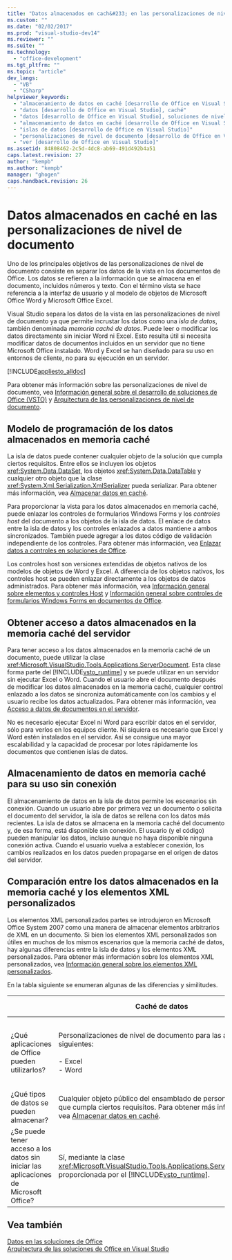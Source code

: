 ```yaml
---
title: "Datos almacenados en cach&#233; en las personalizaciones de nivel de documento"
ms.custom: ""
ms.date: "02/02/2017"
ms.prod: "visual-studio-dev14"
ms.reviewer: ""
ms.suite: ""
ms.technology: 
  - "office-development"
ms.tgt_pltfrm: ""
ms.topic: "article"
dev_langs: 
  - "VB"
  - "CSharp"
helpviewer_keywords: 
  - "almacenamiento de datos en caché [desarrollo de Office en Visual Studio], acerca del almacenamiento de datos en caché"
  - "datos [desarrollo de Office en Visual Studio], caché"
  - "datos [desarrollo de Office en Visual Studio], soluciones de nivel de documento"
  - "almacenamiento de datos en caché [desarrollo de Office en Visual Studio], acerca del almacenamiento de datos en caché"
  - "islas de datos [desarrollo de Office en Visual Studio]"
  - "personalizaciones de nivel de documento [desarrollo de Office en Visual Studio], modelo de datos"
  - "ver [desarrollo de Office en Visual Studio]"
ms.assetid: 84808462-2c5d-4dc8-ab69-491d492b4a51
caps.latest.revision: 27
author: "kempb"
ms.author: "kempb"
manager: "ghogen"
caps.handback.revision: 26
---
```

# Datos almacenados en cach&#233; en las personalizaciones de nivel de documento
  Uno de los principales objetivos de las personalizaciones de nivel de documento consiste en separar los datos de la vista en los documentos de Office.  Los datos se refieren a la información que se almacena en el documento, incluidos números y texto.  Con el término vista se hace referencia a la interfaz de usuario y al modelo de objetos de Microsoft Office Word y Microsoft Office Excel.  
  
 Visual Studio separa los datos de la vista en las personalizaciones de nivel de documento ya que permite incrustar los datos como una *isla de datos*, también denominada *memoria caché de datos*.  Puede leer o modificar los datos directamente sin iniciar Word ni Excel.  Esto resulta útil si necesita modificar datos de documentos incluidos en un servidor que no tiene Microsoft Office instalado.  Word y Excel se han diseñado para su uso en entornos de cliente, no para su ejecución en un servidor.  
  
 [!INCLUDE[appliesto_alldoc](../vsto/includes/appliesto-alldoc-md.md)]  
  
 Para obtener más información sobre las personalizaciones de nivel de documento, vea [Información general sobre el desarrollo de soluciones de Office &#40;VSTO&#41;](../vsto/office-solutions-development-overview-vsto.md) y [Arquitectura de las personalizaciones de nivel de documento](../vsto/architecture-of-document-level-customizations.md).  
  
## Modelo de programación de los datos almacenados en memoria caché  
 La isla de datos puede contener cualquier objeto de la solución que cumpla ciertos requisitos.  Entre ellos se incluyen los objetos <xref:System.Data.DataSet>, los objetos <xref:System.Data.DataTable> y cualquier otro objeto que la clase <xref:System.Xml.Serialization.XmlSerializer> pueda serializar.  Para obtener más información, vea [Almacenar datos en caché](../vsto/caching-data.md).  
  
 Para proporcionar la vista para los datos almacenados en memoria caché, puede enlazar los controles de formularios Windows Forms y los *controles host* del documento a los objetos de la isla de datos.  El enlace de datos entre la isla de datos y los controles enlazados a datos mantiene a ambos sincronizados.  También puede agregar a los datos código de validación independiente de los controles.  Para obtener más información, vea [Enlazar datos a controles en soluciones de Office](../vsto/binding-data-to-controls-in-office-solutions.md).  
  
 Los controles host son versiones extendidas de objetos nativos de los modelos de objetos de Word y Excel.  A diferencia de los objetos nativos, los controles host se pueden enlazar directamente a los objetos de datos administrados.  Para obtener más información, vea [Información general sobre elementos y controles Host](../vsto/host-items-and-host-controls-overview.md) y [Información general sobre controles de formularios Windows Forms en documentos de Office](../vsto/windows-forms-controls-on-office-documents-overview.md).  
  
## Obtener acceso a datos almacenados en la memoria caché del servidor  
 Para tener acceso a los datos almacenados en la memoria caché de un documento, puede utilizar la clase <xref:Microsoft.VisualStudio.Tools.Applications.ServerDocument>.  Esta clase forma parte del [!INCLUDE[vsto_runtime](../vsto/includes/vsto-runtime-md.md)] y se puede utilizar en un servidor sin ejecutar Excel o Word.  Cuando el usuario abre el documento después de modificar los datos almacenados en la memoria caché, cualquier control enlazado a los datos se sincroniza automáticamente con los cambios y el usuario recibe los datos actualizados.  Para obtener más información, vea [Acceso a datos de documentos en el servidor](../vsto/accessing-data-in-documents-on-the-server.md).  
  
 No es necesario ejecutar Excel ni Word para escribir datos en el servidor, sólo para verlos en los equipos cliente.  Ni siquiera es necesario que Excel y Word estén instalados en el servidor.  Así se consigue una mayor escalabilidad y la capacidad de procesar por lotes rápidamente los documentos que contienen islas de datos.  
  
## Almacenamiento de datos en memoria caché para su uso sin conexión  
 El almacenamiento de datos en la isla de datos permite los escenarios sin conexión.  Cuando un usuario abre por primera vez un documento o solicita el documento del servidor, la isla de datos se rellena con los datos más recientes.  La isla de datos se almacena en la memoria caché del documento y, de esa forma, está disponible sin conexión.  El usuario \(y el código\) pueden manipular los datos, incluso aunque no haya disponible ninguna conexión activa.  Cuando el usuario vuelva a establecer conexión, los cambios realizados en los datos pueden propagarse en el origen de datos del servidor.  
  
## Comparación entre los datos almacenados en la memoria caché y los elementos XML personalizados  
 Los elementos XML personalizados partes se introdujeron en Microsoft Office System 2007 como una manera de almacenar elementos arbitrarios de XML en un documento.  Si bien los elementos XML personalizados son útiles en muchos de los mismos escenarios que la memoria caché de datos, hay algunas diferencias entre la isla de datos y los elementos XML personalizados.  Para obtener más información sobre los elementos XML personalizados, vea [Información general sobre los elementos XML personalizados](../vsto/custom-xml-parts-overview.md).  
  
 En la tabla siguiente se enumeran algunas de las diferencias y similitudes.  
  
||Caché de datos|Elementos XML personalizados|  
|-|--------------------|----------------------------------|  
|¿Qué aplicaciones de Office pueden utilizarlos?|Personalizaciones de nivel de documento para las aplicaciones siguientes:<br /><br /> -   Excel<br />-   Word|Soluciones de nivel de documento y de nivel de aplicación para las aplicaciones siguientes:<br /><br /> -   Excel<br />-   PowerPoint<br />-   Word|  
|¿Qué tipos de datos se pueden almacenar?|Cualquier objeto público del ensamblado de personalización que cumpla ciertos requisitos.  Para obtener más información, vea [Almacenar datos en caché](../vsto/caching-data.md).|Cualquier dato XML.|  
|¿Se puede tener acceso a los datos sin iniciar las aplicaciones de Microsoft Office?|Sí, mediante la clase <xref:Microsoft.VisualStudio.Tools.Applications.ServerDocument> proporcionada por el [!INCLUDE[vsto_runtime](../vsto/includes/vsto-runtime-md.md)].|Sí, mediante las clases del espacio de nombres <xref:System.IO.Packaging> o mediante el SDK del formato Open XML.|  
  
## Vea también  
 [Datos en las soluciones de Office](../vsto/data-in-office-solutions.md)   
 [Arquitectura de las soluciones de Office en Visual Studio](../vsto/architecture-of-office-solutions-in-visual-studio.md)  
  
  